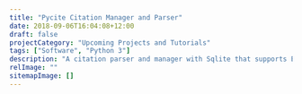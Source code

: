 ```yaml
---
title: "Pycite Citation Manager and Parser"
date: 2018-09-06T16:04:08+12:00
draft: false
projectCategory: "Upcoming Projects and Tutorials"
tags: ["Software", "Python 3"]
description: "A citation parser and manager with Sqlite that supports EndNote, RIS and BibTex."
relImage: ""
sitemapImage: []
---
```


